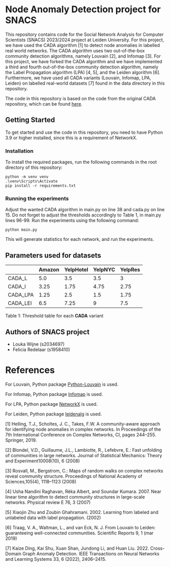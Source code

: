 # Node Anomaly Detection project for SNACS
This repository contains code for the Social Network Analysis for Computer Scientists (SNACS) 2023/2024 project at Leiden University. 
For this project, we have used the CADA algorithm [1] to detect node anomalies in labelled real world networks. The CADA algorithm uses two out-of-the-box community detection algorithms, namely Louvain [2], and Infomap [3].
For this project, we have forked the CADA algorithm and we have implemented a third and fourth out-of-the-box community detection algorithm, namely the Label Propagation algorithm (LPA) [4, 5], and the Leiden algorithm [6].
Furthermore, we have used all CADA variants (Louvain, Infomap, LPA, Leiden) on labelled real-world datasets [7] found in the data directory in this repository. 


The code in this repository is based on the code from the original CADA repository, which can be found [here](https://github.com/thomashelling/cada).


## Getting Started
To get started and use the code in this repository, you need to have Python 3.9 or higher installed, since this is a requirement of NetworkX. 

### Installation
To install the required packages, run the following commands in the root directory of this repository:

```
python -m venv venv
.\venv\Scripts\Activate
pip install -r requirements.txt
```

### Running the experiments
Adjust the wanted CADA algorithm in main.py on line 38 and cada.py on line 15. Do not forget to adjust the thresholds accordingly to Table 1, in main.py lines 96-99. Run the experiments using the following command:

```
python main.py
```
This will generate statistics for each network, and run the experiments. 


## Parameters used for datasets
|        | Amazon | YelpHotel | YelpNYC | YelpRes |
|--------|--------|-----------|---------|---------|
| CADA_L | 5.0    | 3.5       | 3.5     | 3       |
| CADA_I | 3.25   | 1.75      | 4.75    | 2.75    |
| CADA_LPA | 1.25  | 2.5       | 1.5     | 1.75    |
| CADA_LEI | 6.5   | 7.25      | 9       | 7.5     |

Table 1: Threshold table for each **CADA** variant

## Authors of SNACS project
- Louka Wijne (s2034697)
- Felicia Redelaar (s1958410)


# References
For Louvain, Python package <a href="https://github.com/taynaud/python-louvain">Python-Louvain</a> is used. 

For Infomap, Python package <a href="https://pypi.org/project/infomap/">Infomap</a> is used.

For LPA, Python package <a href="https://networkx.org/documentation/stable/reference/algorithms/generated/networkx.algorithms.community.label_propagation.label_propagation_communities.html">NetworkX</a> is used.

For Leiden, Python package <a href="https://pypi.org/project/leidenalg/">leidenalg</a> is used.

[1] Helling, T.J., Scholtes, J. C., Takes, F.W. A community-aware approach for identifying node anomalies in complex networks. In Proceedings of the 7th International Conference on Complex Networks, CI, pages 244–255. Springer, 2019.

[2] Blondel, V.D., Guillaume, J.L., Lambiotte, R., Lefebvre, E.: Fast unfolding of communities in large networks. Journal of Statistical Mechanics: Theory and Experiment10008(10), 6 (2008)

[3] Rosvall, M., Bergstrom, C.: Maps of random walks on complex networks reveal community structure. Proceedings of National Academy of Sciences,105(4), 1118–1123 (2008)

[4] Usha Nandini Raghavan, Réka Albert, and Soundar Kumara. 2007. Near linear time algorithm to detect community structures in large-scale networks. Physical review E 76, 3 (2007)

[5] Xiaojin Zhu and Zoubin Ghahramani. 2002. Learning from labeled and unlabeled data with label propagation. (2002)

[6]  Traag, V. A., Waltman, L., and van Eck, N. J. From Louvain to Leiden: guaranteeing well-connected communities. Scientific Reports 9, 1 (mar 2019)

[7] Kaize Ding, Kai Shu, Xuan Shan, Jundong Li, and Huan Liu. 2022. Cross-Domain Graph Anomaly Detection. IEEE Transactions on Neural Networks and Learning Systems 33, 6 (2022), 2406–2415.
